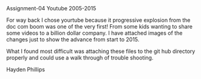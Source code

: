 <head> Assignment-04 <head>

<head> Youtube 2005-2015 <head>

<p> For way back I chose yourtube because it progressive explosion from the doc com boom was one of the very first! From some kids wanting to share some videos to a billion dollar company. I have attached images of the changes just to show the advance from start to 2015. </p>

<p> What I found most difficult was attaching these files to the git hub directory properly and could use a walk through of trouble shooting. <p>


<head> Hayden Phillips <Head>
